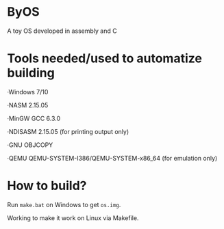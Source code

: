 ﻿# ByOS
A toy OS developed in assembly and C

# Tools needed/used to automatize building
·Windows 7/10

·NASM 2.15.05

·MinGW GCC 6.3.0

·NDISASM 2.15.05 (for printing output only)

·GNU OBJCOPY

·QEMU QEMU-SYSTEM-I386/QEMU-SYSTEM-x86_64 (for emulation only)


# How to build?
Run `make.bat` on Windows to get `os.img`.

Working to make it work on Linux via Makefile.
